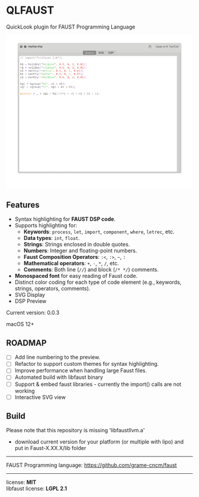 # QLFAUST

QuickLook plugin for FAUST Programming Language

![image](preview.gif "Preview")

## Features
- Syntax highlighting for **FAUST DSP code**.
- Supports highlighting for:
  - **Keywords**: `process`, `let`, `import`, `component`, `where`, `letrec`, etc.
  - **Data types**: `int`, `float`.
  - **Strings**: Strings enclosed in double quotes.
  - **Numbers**: Integer and floating-point numbers.
  - **Faust Composition Operators**: `:<`, `:>`, `~`, `:`
  - **Mathematical operators**: `+`, `-`, `*`, `/`, etc.
  - **Comments**: Both line (`//`) and block (`/* */`) comments.
- **Monospaced font** for easy reading of Faust code.
- Distinct color coding for each type of code element (e.g., keywords, strings, operators, comments).
- SVG Display
- DSP Preview

Current version: 0.0.3

macOS 12+

## ROADMAP
- [ ] Add line numbering to the preview.
- [ ] Refactor to support custom themes for syntax highlighting.
- [ ] Improve performance when handling large Faust files.
- [ ] Automated build with libfaust binary
- [ ] Support & embed faust libraries - currently the import() calls are not working
- [ ] Interactive SVG view

## Build

Please note that this repository is missing 'libfaustllvm.a'
- download current version for your platform (or multiple with lipo) and put in Faust-X.XX.X/lib folder

---
FAUST Programming language:
https://github.com/grame-cncm/faust

---
license: **MIT**  
libfaust license: **LGPL 2.1**  
